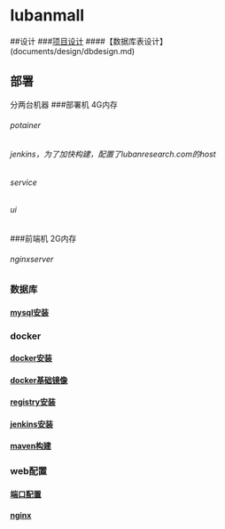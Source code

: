 # lubanmall
##设计
###[项目设计](documents/design/index.md)
####【数据库表设计】(documents/design/dbdesign.md)
## 部署
分两台机器
###部署机 4G内存
###### potainer
###### jenkins，为了加快构建，配置了lubanresearch.com的host
###### service
###### ui
###前端机 2G内存
###### nginxserver
### 数据库
#### [mysql安装](documents/deploy/db/mysql.md)
### docker
#### [docker安装](documents/deploy/docker/docker.md)
#### [docker基础镜像](documents/deploy/docker/baseImage.md)
#### [registry安装](documents/deploy/docker/registry.md)
#### [jenkins安装](documents/deploy/docker/jenkins.md)
#### [maven构建](documents/deploy/docker/maven.md)
### web配置
#### [端口配置](documents/deploy/web/ports.md)
#### [nginx](documents/deploy/web/nginx.md)



